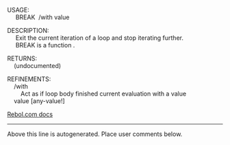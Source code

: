 USAGE:  
&nbsp;&nbsp;&nbsp;&nbsp;&nbsp;BREAK&nbsp;&nbsp;/with&nbsp;value  
  
DESCRIPTION:  
&nbsp;&nbsp;&nbsp;&nbsp;&nbsp;Exit&nbsp;the&nbsp;current&nbsp;iteration&nbsp;of&nbsp;a&nbsp;loop&nbsp;and&nbsp;stop&nbsp;iterating&nbsp;further.  
&nbsp;&nbsp;&nbsp;&nbsp;&nbsp;BREAK&nbsp;is&nbsp;a&nbsp;function&nbsp;.  
  
RETURNS:  
&nbsp;&nbsp;&nbsp;&nbsp;(undocumented)  
  
REFINEMENTS:  
&nbsp;&nbsp;&nbsp;&nbsp;/with  
&nbsp;&nbsp;&nbsp;&nbsp;&nbsp;&nbsp;&nbsp;&nbsp;Act&nbsp;as&nbsp;if&nbsp;loop&nbsp;body&nbsp;finished&nbsp;current&nbsp;evaluation&nbsp;with&nbsp;a&nbsp;value  
&nbsp;&nbsp;&nbsp;&nbsp;value&nbsp;[any-value!]  

[Rebol.com docs](http://www.rebol.com/r3/docs/functions/break.html)
___
Above this line is autogenerated. Place user comments below.